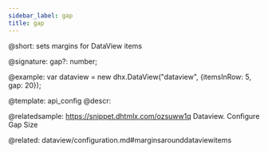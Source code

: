 ```yaml
---
sidebar_label: gap
title: gap
---          
```


@short: 
sets margins for DataView items

@signature: gap?: number;

@example: 
var dataview = new dhx.DataView("dataview", {itemsInRow: 5, gap: 20});


@template:	api_config
@descr: 

@relatedsample:
https://snippet.dhtmlx.com/ozsuww1q	Dataview. Configure Gap Size

@related:
dataview/configuration.md#marginsarounddataviewitems